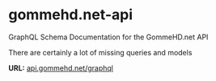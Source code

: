 # gommehd.net-api

GraphQL Schema Documentation for the GommeHD.net API

There are certainly a lot of missing queries and models

**URL:** [api.gommehd.net/graphql](https://api.gommehd.net/graphql)
